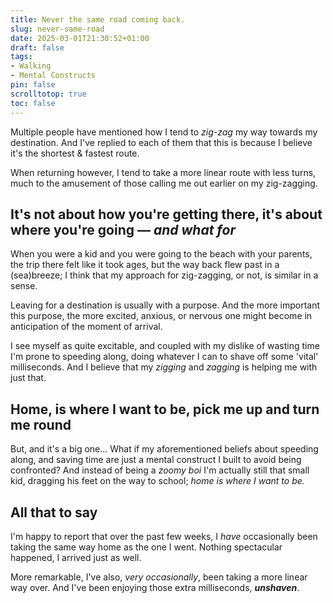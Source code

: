 ```yaml
---
title: Never the same road coming back.
slug: never-same-road 
date: 2025-03-01T21:30:52+01:00
draft: false 
tags: 
- Walking
- Mental Constructs
pin: false
scrolltotop: true
toc: false
--- 
```


Multiple people have mentioned how I tend to _zig-zag_ my way towards my destination. And I've replied to each of them that this is because I believe it's the shortest & fastest route. 

When returning however, I tend to take a more linear route with less turns, much to the amusement of those calling me out earlier on my zig-zagging.  
## It's not about how you're getting there, it's about where you're going — _and what for_
When you were a kid and you were going to the beach with your parents, the trip there felt like it took ages, but the way back flew past in a (sea)breeze; I think that my approach for zig-zagging, or not, is similar in a sense.

Leaving for a destination is usually with a purpose.
And the more important this purpose, the more excited, anxious, or nervous one might become in anticipation of the moment of arrival.

I see myself as quite excitable, and coupled with my dislike of wasting time I'm prone to speeding along, doing whatever I can to shave off some 'vital' milliseconds. And I believe that my _zigging_ and _zagging_ is helping me with just that.
## Home, is where I want to be, pick me up and turn me round
But, and it's a big one...
What if my aforementioned beliefs about speeding along, and saving time are just a mental construct I built to avoid being confronted?
And instead of being a _zoomy boi_ I'm actually still that small kid, dragging his feet on the way to school; _home is where I want to be._
## All that to say
I'm happy to report that over the past few weeks, I _have_ occasionally been taking the same way home as the one I went.
Nothing spectacular happened, I arrived just as well.

More remarkable, I've also, _very occasionally_, been taking a more linear way over. And I've been enjoying those extra milliseconds, **_unshaven_**. 
